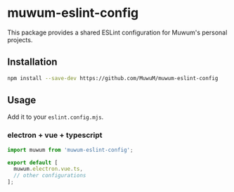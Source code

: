 # muwum-eslint-config

This package provides a shared ESLint configuration for Muwum's personal projects.

## Installation

```bash
npm install --save-dev https://github.com/MuwuM/muwum-eslint-config
```

## Usage

Add it to your `eslint.config.mjs`.

### electron + vue + typescript

```javascript
import muwum from 'muwum-eslint-config';

export default [
  muwum.electron.vue.ts,
  // other configurations
];
```
